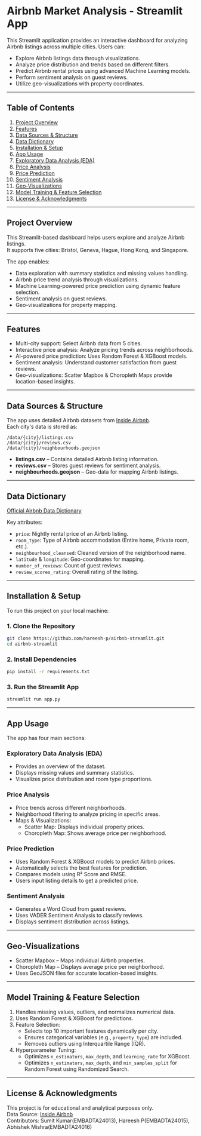 # Airbnb Market Analysis - Streamlit App

This Streamlit application provides an interactive dashboard for analyzing Airbnb listings across multiple cities. Users can:
- Explore Airbnb listings data through visualizations.
- Analyze price distribution and trends based on different filters.
- Predict Airbnb rental prices using advanced Machine Learning models.
- Perform sentiment analysis on guest reviews.
- Utilize geo-visualizations with property coordinates.

---

## Table of Contents
1. [Project Overview](#project-overview)  
2. [Features](#features)  
3. [Data Sources & Structure](#data-sources--structure)  
4. [Data Dictionary](#data-dictionary)  
5. [Installation & Setup](#installation--setup)  
6. [App Usage](#app-usage)  
7. [Exploratory Data Analysis (EDA)](#exploratory-data-analysis-eda)  
8. [Price Analysis](#price-analysis)  
9. [Price Prediction](#price-prediction)  
10. [Sentiment Analysis](#sentiment-analysis)  
11. [Geo-Visualizations](#geo-visualizations)  
12. [Model Training & Feature Selection](#model-training--feature-selection)  
13. [License & Acknowledgments](#license--acknowledgments)  

---

## Project Overview
This Streamlit-based dashboard helps users explore and analyze Airbnb listings.  
It supports five cities: Bristol, Geneva, Hague, Hong Kong, and Singapore.  

The app enables:  
- Data exploration with summary statistics and missing values handling.  
- Airbnb price trend analysis through visualizations.  
- Machine Learning-powered price prediction using dynamic feature selection.  
- Sentiment analysis on guest reviews.  
- Geo-visualizations for property mapping.  

---

## Features
- Multi-city support: Select Airbnb data from 5 cities.
- Interactive price analysis: Analyze pricing trends across neighborhoods.
- AI-powered price prediction: Uses Random Forest & XGBoost models.
- Sentiment analysis: Understand customer satisfaction from guest reviews.
- Geo-visualizations: Scatter Mapbox & Choropleth Maps provide location-based insights.

---

## Data Sources & Structure
The app uses detailed Airbnb datasets from [Inside Airbnb](https://insideairbnb.com/).  
Each city's data is stored as:

```
/data/{city}/listings.csv
/data/{city}/reviews.csv
/data/{city}/neighbourhoods.geojson
```

- **listings.csv** – Contains detailed Airbnb listing information.
- **reviews.csv** – Stores guest reviews for sentiment analysis.
- **neighbourhoods.geojson** – Geo-data for mapping Airbnb listings.

---

## Data Dictionary
[Official Airbnb Data Dictionary](https://docs.google.com/spreadsheets/d/1iWCNJcSutYqpULSQHlNyGInUvHg2BoUGoNRIGa6Szc4/edit?usp=sharing)  

Key attributes:
- `price`: Nightly rental price of an Airbnb listing.
- `room_type`: Type of Airbnb accommodation (Entire home, Private room, etc.).
- `neighbourhood_cleansed`: Cleaned version of the neighborhood name.
- `latitude` & `longitude`: Geo-coordinates for mapping.
- `number_of_reviews`: Count of guest reviews.
- `review_scores_rating`: Overall rating of the listing.

---

## Installation & Setup
To run this project on your local machine:

### 1. Clone the Repository
```sh
git clone https://github.com/hareesh-p/airbnb-streamlit.git
cd airbnb-streamlit
```

### 2. Install Dependencies
```sh
pip install -r requirements.txt
```

### 3. Run the Streamlit App
```sh
streamlit run app.py
```

---

## App Usage
The app has four main sections:

### Exploratory Data Analysis (EDA)
- Provides an overview of the dataset.
- Displays missing values and summary statistics.
- Visualizes price distribution and room type proportions.

### Price Analysis
- Price trends across different neighborhoods.
- Neighborhood filtering to analyze pricing in specific areas.
- Maps & Visualizations:
  - Scatter Map: Displays individual property prices.
  - Choropleth Map: Shows average price per neighborhood.

### Price Prediction
- Uses Random Forest & XGBoost models to predict Airbnb prices.
- Automatically selects the best features for prediction.
- Compares models using R² Score and RMSE.
- Users input listing details to get a predicted price.

### Sentiment Analysis
- Generates a Word Cloud from guest reviews.
- Uses VADER Sentiment Analysis to classify reviews.
- Displays sentiment distribution across listings.

---

## Geo-Visualizations
- Scatter Mapbox – Maps individual Airbnb properties.
- Choropleth Map – Displays average price per neighborhood.
- Uses GeoJSON files for accurate location-based insights.

---

## Model Training & Feature Selection
1. Handles missing values, outliers, and normalizes numerical data.
2. Uses Random Forest & XGBoost for predictions.
3. Feature Selection:
   - Selects top 10 important features dynamically per city.
   - Ensures categorical variables (e.g., `property_type`) are included.
   - Removes outliers using Interquartile Range (IQR).
4. Hyperparameter Tuning:
   - Optimizes `n_estimators`, `max_depth`, and `learning_rate` for XGBoost.
   - Optimizes `n_estimators`, `max_depth`, and `min_samples_split` for Random Forest using Randomized Search.

---

## License & Acknowledgments
This project is for educational and analytical purposes only.  
Data Source: [Inside Airbnb](https://insideairbnb.com/)  
Contributors: Sumit Kumar(EMBADTA24013), Hareesh P(EMBADTA24015), Abhishek Mishra(EMBADTA24016)  

